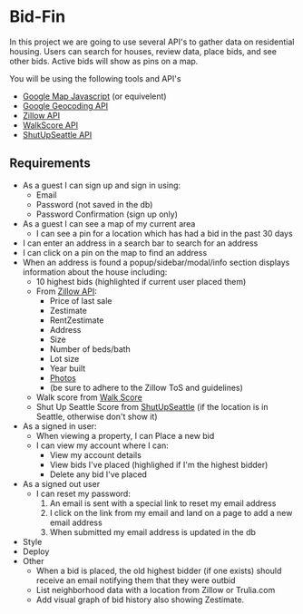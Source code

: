 # Bid-Fin

In this project we are going to use several API's to gather data on residential housing. Users can search for houses, review data, place bids, and see other bids. Active bids will show as pins on a map.

You will be using the following tools and API's
- [Google Map Javascript](https://developers.google.com/maps/documentation/javascript/) (or equivelent)
- [Google Geocoding API](https://developers.google.com/maps/documentation/geocoding/intro)
- [Zillow API](http://www.zillow.com/howto/api/APIOverview.htm)
- [WalkScore API](https://www.walkscore.com/professional/api.php)
- [ShutUpSeattle API](http://shutupseattle.com/#/api)

Requirements
---------

- As a guest I can sign up and sign in using:
  - Email
  - Password (not saved in the db)
  - Password Confirmation (sign up only)
- As a guest I can see a map of my current area
  - I can see a pin for a location which has had a bid in the past 30 days
- I can enter an address in a search bar to search for an address
- I can click on a pin on the map to find an address
- When an address is found a popup/sidebar/modal/info section displays information about the house including:
  - 10 highest bids (highlighted if current user placed them)
  - From [Zillow API](http://www.zillow.com/howto/api/APIOverview.htm):
    - Price of last sale
    - Zestimate
    - RentZestimate
    - Address
    - Size
    - Number of beds/bath
    - Lot size
    - Year built
    - [Photos](http://www.zillow.com/howto/api/GetUpdatedPropertyDetails.htm)
    - (be sure to adhere to the Zillow ToS and guidelines)
  - Walk score from [Walk Score](https://www.walkscore.com/professional/api.php)
  - Shut Up Seattle Score from [ShutUpSeattle](http://shutupseattle.com/#/api) (if the location is in Seattle, otherwise don't show it)
- As a signed in user:
  - When viewing a property, I can Place a new bid
  - I can view my account where I can:
    - View my account details
    - View bids I've placed (highlighed if I'm the highest bidder)
    - Delete any bid I've placed
- As a signed out user
  - I can reset my password:
    1. An email is sent with a special link to reset my email address
    2. I click on the link from my email and land on a page to add a new email address
    3. When submitted my email address is updated in the db
- Style
- Deploy
- Other
  - When a bid is placed, the old highest bidder (if one exists) should receive an email notifying them that they were outbid
  - List neighborhood data with a location from Zillow or Trulia.com
  - Add visual graph of bid history also showing Zestimate.
